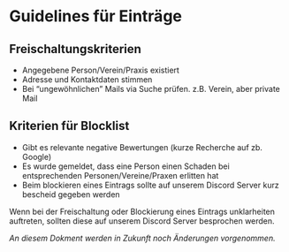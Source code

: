 # Guidelines für Einträge

## Freischaltungskriterien
- Angegebene Person/Verein/Praxis existiert
- Adresse und Kontaktdaten stimmen
- Bei “ungewöhnlichen” Mails via Suche prüfen. z.B. Verein, aber private Mail

## Kriterien für Blocklist
- Gibt es relevante negative Bewertungen (kurze Recherche auf zb. Google)
- Es wurde gemeldet, dass eine Person einen Schaden bei entsprechenden Personen/Vereine/Praxen erlitten hat
- Beim blockieren eines Eintrags sollte auf unserem Discord Server kurz bescheid gegeben werden


Wenn bei der Freischaltung oder Blockierung eines Eintrags unklarheiten auftreten, sollten diese auf unserem Discord Server besprochen werden.

*An diesem Dokment werden in Zukunft noch Änderungen vorgenommen.*
